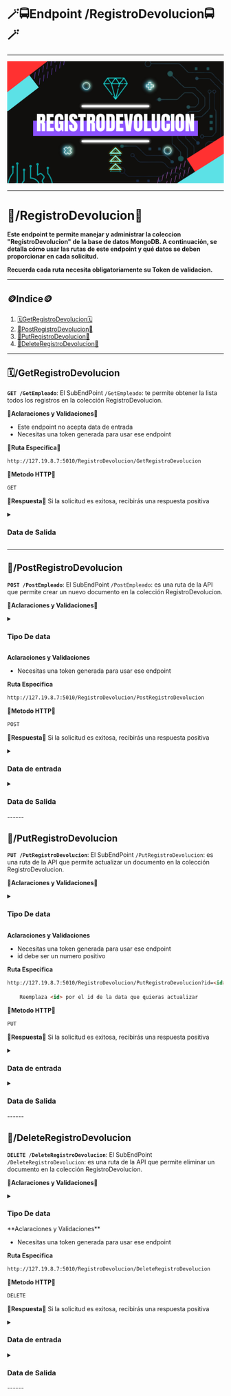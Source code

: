 # **🪄🚍Endpoint /RegistroDevolucion🚍🪄**

------

![](https://github.com/JuanJoseDuranRinconCAMPUS2/MongoAlquiler/blob/main/imgs/proyecto1%23%20(4).png?raw=true)

------

# 📆/**RegistroDevolucion**📆

**Este endpoint te permite manejar y administrar la coleccion "RegistroDevolucion" de la base de datos MongoDB. A continuación, se detalla cómo usar las rutas de este endpoint  y qué datos se deben proporcionar en cada solicitud.**

**Recuerda cada ruta necesita obligatoriamente su Token de validacion.**

------
## 🪙**Indice**🪙
1. [🗓️GetRegistroDevolucion🗓️](#%EF%B8%8Fgetregistrodevolucion) 
2. [🚨PostRegistroDevolucion🚨](#postregistrodevolucion)
3. [🛃PutRegistroDevolucion🛃](#putregistrodevolucion) 
4. [💢DeleteRegistroDevolucion💢](#deleteregistrodevolucion) 
------

## 🗓️/GetRegistroDevolucion

**`GET /GetEmpleado`**: El SubEndPoint `/GetEmpleado`: te permite obtener la lista todos los registros en la colección RegistroDevolucion.

🚨**Aclaraciones y Validaciones**🚨

- Este endpoint no acepta data de entrada
- Necesitas una token generada para usar ese endpoint

🔗**Ruta Especifica🔗**

```html
http://127.19.8.7:5010/RegistroDevolucion/GetRegistroDevolucion
```
**🧧Metodo HTTP🧧**

```html
GET
```

🎫**Respuesta**🎫
Si la solicitud es exitosa, recibirás una respuesta positiva

  <details>
    <summary> <h3> Data de Salida </h3></summary> 
    [ <br>
      {<br>
        "_id": 1,<br>
        "ID_Registro": 1,<br>
        "alquiler_id": 1,<br>
        "empleado_id": 2,<br>
        "Fecha_Devolucion": "2023-04-07T12:00:00.000Z",<br>
        "Combustible_Devuelto": 2.5,<br>
        "Kilometraje_Devuelto": 1566,<br>
        "Monto_Adicional": 100000<br>
      },<br>
      {<br>
        "_id": 2,<br>
        "ID_Registro": 2,<br>
        "alquiler_id": 4,<br>
        "empleado_id": 3,<br>
        "Fecha_Devolucion": "2023-05-03T12:00:00.000Z",<br>
        "Combustible_Devuelto": 11.5,<br>
        "Kilometraje_Devuelto": 2000,<br>
        "Monto_Adicional": 20000<br>
      },<br>
      {<br>
        "_id": 3,<br>
        "ID_Registro": 3,<br>
        "alquiler_id": 5,<br>
        "empleado_id": 1,<br>
        "Fecha_Devolucion": "2023-03-07T12:00:00.000Z",<br>
        "Combustible_Devuelto": 6.5,<br>
        "Kilometraje_Devuelto": 1250,<br>
        "Monto_Adicional": 100<br>
      },<br>
      {<br>
        "_id": 4,<br>
        "ID_Registro": 4,<br>
        "alquiler_id": 2,<br>
        "empleado_id": 3,<br>
        "Fecha_Devolucion": "2023-07-07T12:00:00.000Z",<br>
        "Combustible_Devuelto": 9.5,<br>
        "Kilometraje_Devuelto": 2566,<br>
        "Monto_Adicional": 20500<br>
      },<br>
      {<br>
        "_id": 5,<br>
        "ID_Registro": 5,<br>
        "alquiler_id": 5,<br>
        "empleado_id": 1,<br>
        "Fecha_Devolucion": "2023-11-11T12:00:00.000Z",<br>
        "Combustible_Devuelto": 0.5,<br>
        "Kilometraje_Devuelto": 2500,<br>
        "Monto_Adicional": 50000<br>
      },<br>
      {<br>
        "_id": 6,<br>
        "ID_Registro": 6,<br>
        "alquiler_id": 2,<br>
        "empleado_id": 2,<br>
        "Fecha_Devolucion": "2023-02-11T00:00:00.000Z",<br>
        "Combustible_Devuelto": 2.5,<br>
        "Kilometraje_Devuelto": 1566,<br>
        "Monto_Adicional": 100000<br>
      }<br>
    ]
</details>

------

## 🚨/PostRegistroDevolucion

**`POST /PostEmpleado`**: El SubEndPoint  `/PostEmpleado`: es una ruta de la API que permite crear un nuevo documento en la colección RegistroDevolucion.

🚨**Aclaraciones y Validaciones**🚨

  <details>
    <summary> <h3> Tipo De data </h3></summary>
    <strong>identificacion_RegistroDev:</strong> Número entero (int) que identifica de manera única el registro de devolución.<br>
    <strong>identificacion_Alquiler:</strong> Número entero (int) que identifica de manera única el alquiler asociado a la devolución.<br>
    <strong>identificacion_Empleado:</strong> Número entero (int) que identifica de manera única el empleado responsable de la devolución.<br>
    <strong>fecha_Dev:</strong> Fecha en formato de cadena (string) que representa la fecha de la devolución (ejemplo: "2023-01-01").<br>
    <strong>combustible_Dev:</strong> Número decimal (float) que indica la cantidad de combustible entregado en la devolución.<br>
    <strong>kilometraje_Dev:</strong> Número entero (int) que representa el kilometraje registrado en la devolución.<br>
    <strong>monto_Superior:</strong> Número decimal (float) que indica el monto adicional aplicado en la devolución.<br>
</details>



**Aclaraciones y Validaciones**

- Necesitas una token generada para usar ese endpoint


**Ruta Especifica**

```html
http://127.19.8.7:5010/RegistroDevolucion/PostRegistroDevolucion
```
**🧧Metodo HTTP🧧**

```html
POST
```
🎫**Respuesta**🎫
Si la solicitud es exitosa, recibirás una respuesta positiva

   <details>
    <summary> <h3> Data de entrada </h3></summary> 
  	{ <br>
        "identificacion_RegistroDev": 6,<br>
        "identificacion_Alquiler": 1,<br>
        "identificacion_Empleado": 2,<br>
        "fecha_Dev": "2023-01-01",<br>
        "combustible_Dev": 2.5,<br>
        "kilometraje_Dev": 1566,<br>
        "monto_Superior": 100000<br>
    }
 </details>



<details>
    <summary> <h3> Data de Salida </h3></summary> 
  	{<br>
    	status: 200, <br>
    	message: "Data eniada Correctamente"<br>
    }
   </details>
------


## 🛃/PutRegistroDevolucion

**`PUT /PutRegistroDevolucion`**: El SubEndPoint  `/PutRegistroDevolucion`: es una ruta de la API que permite actualizar un documento en la colección RegistroDevolucion.

🚨**Aclaraciones y Validaciones**🚨

  <details>
    <summary> <h3> Tipo De data </h3></summary>
      <strong>identificacion_Alquiler:</strong> Número entero (int) que identifica de manera única el alquiler asociado a la devolución.<br>
    <strong>identificacion_Empleado:</strong> Número entero (int) que identifica de manera única el empleado responsable de la devolución.<br>
    <strong>fecha_Dev:</strong> Fecha en formato de cadena (string) que representa la fecha de la devolución (ejemplo: "2023-01-01").<br>
    <strong>combustible_Dev:</strong> Número decimal (float) que indica la cantidad de combustible entregado en la devolución.<br>
    <strong>kilometraje_Dev:</strong> Número entero (int) que representa el kilometraje registrado en la devolución.<br>
    <strong>monto_Superior:</strong> Número decimal (float) que indica el monto adicional aplicado en la devolución.<br>
</details>



**Aclaraciones y Validaciones**

- Necesitas una token generada para usar ese endpoint
- id debe ser un numero positivo

**Ruta Especifica**

```html
http://127.19.8.7:5010/RegistroDevolucion/PutRegistroDevolucion?id=<id>
    
    Reemplaza <id> por el id de la data que quieras actualizar
```
**🧧Metodo HTTP🧧**

```html
PUT 
```
🎫**Respuesta**🎫
Si la solicitud es exitosa, recibirás una respuesta positiva

   <details>
    <summary> <h3> Data de entrada </h3></summary> 
  	{<br>
        "identificacion_Alquiler": 2,<br>
        "identificacion_Empleado": 2,<br>
        "fecha_Dev": "2023-02-11",<br>
        "combustible_Dev": 2.5,<br>
        "kilometraje_Dev": 1566,<br>
        "monto_Superior": 100000<br>
    }
 </details>


<details>
    <summary> <h3> Data de Salida </h3></summary> 
  	{<br>
    	status: 200, <br>
    	message: "Documento actualizado correctamente"<br>
    }
   </details>
------


## 💢/DeleteRegistroDevolucion

**`DELETE /DeleteRegistroDevolucion`**: El SubEndPoint  `/DeleteRegistroDevolucion`: es una ruta de la API que permite eliminar un documento en la colección RegistroDevolucion.

🚨**Aclaraciones y Validaciones**🚨

  <details>
    <summary> <h3> Tipo De data </h3></summary>
    <strong>id:</strong> Id del alquiler a borrar (string) [debe ser un numero dentro de un string ejem: "3"]
</details>
**Aclaraciones y Validaciones**

- Necesitas una token generada para usar ese endpoint

**Ruta Especifica**

```html
http://127.19.8.7:5010/RegistroDevolucion/DeleteRegistroDevolucion
```
**🧧Metodo HTTP🧧**

```html
DELETE 
```
🎫**Respuesta**🎫
Si la solicitud es exitosa, recibirás una respuesta positiva

   <details>
    <summary> <h3> Data de entrada </h3></summary> 
  	{<br>
        "id": "10"<br>
}
 </details>

<details>
    <summary> <h3> Data de Salida </h3></summary> 
  	{<br>
    	status: 200, <br>
    	message: "Documento ha sido eliminado correctamente"<br>
    }
   </details>
------
